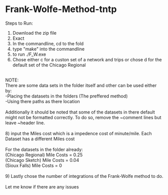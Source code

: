 # Frank-Wolfe-Method-tntp

Steps to Run:<br>
1) Download the zip file <br>
2) Exact <br>
3) In the commandline, cd to the fold <br>
5) type "make" into the commandline <br>
6) to run ./F_W.exe <br>
7) Chose either c for a custon set of a network and trips or chose d for the default set of the Chicago Regional<br>
<br>
NOTE:<br>
There are some data sets in the folder itself and other can be used either by:<br>
  -Placing the datasets in the folders (The preffered method)<br>
  -Using there paths as there location<br>
 <br>
 Additionally it should be noted that some of the datasets in there default<br>
 might not be formatted correctly. To do so, remove the ~comment lines but leave ~header line. <br>
<br>
8) input the Miles cost which is a impedence cost of minute/mile. Each Dataset has a different Miles cost<br>
<br>
For the datasets in the folder already:<br>
(Chicago Regional) Mile Costs = 0.25<br>
(Chicago Sketch) Mile Costs = 0.04<br>
(Sioux Falls) Mile Costs = 0<br>
<br>
9) Lastly chose the number of integrations of the Frank-Wolfe method to do.<br>
<br>
Let me know if there are any issues<br>
<br>

